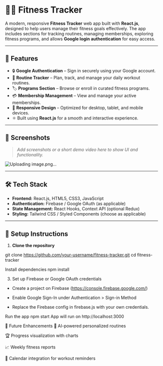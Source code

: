 # 🏋️‍♂️ Fitness Tracker

A modern, responsive **Fitness Tracker** web app built with **React.js**, designed to help users manage their fitness goals effectively. The app includes sections for tracking routines, managing memberships, exploring fitness programs, and allows **Google login authentication** for easy access.

---

## 🚀 Features

- 🔒 **Google Authentication** – Sign in securely using your Google account.
- 📅 **Routine Tracker** – Plan, track, and manage your daily workout routines.
- 🏷️ **Programs Section** – Browse or enroll in curated fitness programs.
- 💳 **Membership Management** – View and manage your active memberships.
- 📱 **Responsive Design** – Optimized for desktop, tablet, and mobile devices.
- ⚛️ Built using **React.js** for a smooth and interactive experience.

---

## 📸 Screenshots

> *Add screenshots or a short demo video here to show UI and functionality.*

![Uploading image.png…]()

---

## 🛠️ Tech Stack

- **Frontend:** React.js, HTML5, CSS3, JavaScript
- **Authentication:** Firebase / Google OAuth (as applicable)
- **State Management:** React Hooks, Context API (optional Redux)
- **Styling:** Tailwind CSS / Styled Components (choose as applicable)

---

## 🔧 Setup Instructions

1. **Clone the repository**

git clone https://github.com/your-username/fitness-tracker.git
cd fitness-tracker

Install dependencies
npm install

3. Set up Firebase or Google OAuth credentials

* Create a project on Firebase (https://console.firebase.google.com/)

* Enable Google Sign-In under Authentication > Sign-in Method

* Replace the Firebase config in firebase.js with your own credentials.

Run the app
npm start
App will run on http://localhost:3000

📌 Future Enhancements
🧠 AI-powered personalized routines

🏆 Progress visualization with charts

📈 Weekly fitness reports

📅 Calendar integration for workout reminders



